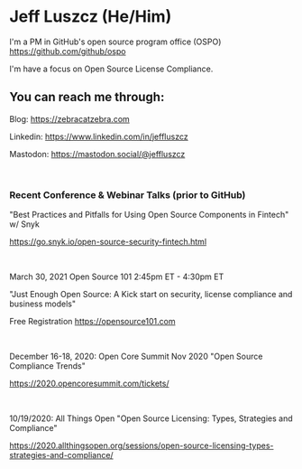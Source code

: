 

# Jeff Luszcz (He/Him)

I'm a PM in GitHub's open source program office (OSPO) https://github.com/github/ospo

I'm have a focus on Open Source License Compliance.

## You can reach me through:


Blog:     https://zebracatzebra.com

Linkedin: https://www.linkedin.com/in/jeffluszcz

Mastodon: https://mastodon.social/@jeffluszcz




 &nbsp;
 &nbsp;
  


### Recent Conference & Webinar Talks (prior to GitHub)


"Best Practices and Pitfalls for Using Open Source Components in Fintech" w/ Snyk

https://go.snyk.io/open-source-security-fintech.html

 &nbsp;
 &nbsp;

March 30, 2021 Open Source 101 2:45pm ET - 4:30pm ET

"Just Enough Open Source: A Kick start on security, license compliance and business models"

Free Registration https://opensource101.com

 &nbsp;
 &nbsp;

December 16-18, 2020: Open Core Summit Nov 2020 "Open Source Compliance Trends" 

https://2020.opencoresummit.com/tickets/ 


 &nbsp;
 &nbsp;
 
10/19/2020: All Things Open "Open Source Licensing: Types, Strategies and Compliance"

https://2020.allthingsopen.org/sessions/open-source-licensing-types-strategies-and-compliance/ 



<!---
Jeffrey-Luszcz/Jeffrey-Luszcz is a ✨ special ✨ repository because its `README.md` (this file) appears on your GitHub profile.
You can click the Preview link to take a look at your changes.
--->
